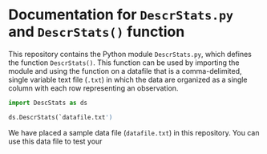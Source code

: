 # Documentation for `DescrStats.py` and `DescrStats()` function
This repository contains the Python module `DescrStats.py`, which defines the
    function `DescrStats()`. This function can be used by importing the module
    and using the function on a datafile that is a comma-delimited, single
    variable text file (`.txt`) in which the data are organized as a single
    column with each row representing an observation.
```python
import DescStats as ds

ds.DescrStats(`datafile.txt')
```

We have placed a sample data file (`datafile.txt`) in this repository. You can use
    this data file to test your
